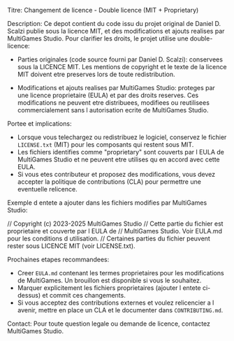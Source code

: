Titre: Changement de licence - Double licence (MIT + Proprietary)

Description:
Ce depot contient du code issu du projet original de Daniel D. Scalzi publie
sous la licence MIT, et des modifications et ajouts realises par MultiGames
Studio. Pour clarifier les droits, le projet utilise une double-licence:

- Parties originales (code source fourni par Daniel D. Scalzi): conservees
  sous la LICENCE MIT. Les mentions de copyright et le texte de la licence MIT
  doivent etre preserves lors de toute redistribution.

- Modifications et ajouts realises par MultiGames Studio: proteges par une
  licence proprietaire (EULA) et par des droits reserves. Ces modifications
  ne peuvent etre distribuees, modifiees ou reutilisees commercialement sans
  l autorisation ecrite de MultiGames Studio.

Portee et implications:
- Lorsque vous telechargez ou redistribuez le logiciel, conservez le fichier
  `LICENSE.txt` (MIT) pour les composants qui restent sous MIT.
- Les fichiers identifies comme "proprietary" sont couverts par l EULA de
  MultiGames Studio et ne peuvent etre utilises qu en accord avec cette EULA.
- Si vous etes contributeur et proposez des modifications, vous devez accepter
  la politique de contributions (CLA) pour permettre une eventuelle relicence.

Exemple d entete a ajouter dans les fichiers modifies par MultiGames Studio:

// Copyright (c) 2023-2025 MultiGames Studio
// Cette partie du fichier est proprietaire et couverte par l EULA de
// MultiGames Studio. Voir EULA.md pour les conditions d utilisation.
// Certaines parties du fichier peuvent rester sous LICENCE MIT (voir LICENSE.txt).

Prochaines etapes recommandees:
- Creer `EULA.md` contenant les termes proprietaires pour les modifications de
  MultiGames. Un brouillon est disponible si vous le souhaitez.
- Marquer explicitement les fichiers proprietaires (ajouter l entete ci-dessus)
  et commit ces changements.
- Si vous acceptez des contributions externes et voulez relicencier a l avenir,
  mettre en place un CLA et le documenter dans `CONTRIBUTING.md`.

Contact:
Pour toute question legale ou demande de licence, contactez MultiGames Studio.
